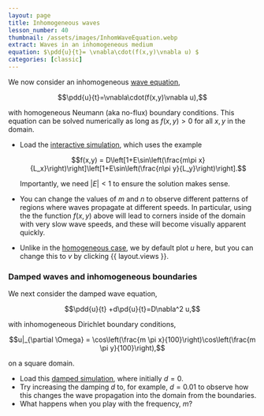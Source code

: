 ```yaml
---
layout: page
title: Inhomogeneous waves
lesson_number: 40
thumbnail: /assets/images/InhomWaveEquation.webp
extract: Waves in an inhomogeneous medium
equation: $\pdd{u}{t}= \vnabla\cdot(f(x,y)\vnabla u) $
categories: [classic]
---
```

We now consider an inhomogeneous [wave equation](https://en.wikipedia.org/wiki/Heat_equation),

$$\pdd{u}{t}=\vnabla\cdot(f(x,y)\vnabla u),$$

with homogeneous Neumann (aka no-flux) boundary conditions. This equation can be solved numerically as long as $f(x,y)>0$ for all $x,y$ in the domain.

* Load the [interactive simulation](/sim/?preset=inhomogWaveEquation), which uses the example

    $$f(x,y) = D\left[1+E\sin\left(\frac{m\pi x}{L_x}\right)\right]\left[1+E\sin\left(\frac{n\pi y}{L_y}\right)\right].$$

    Importantly, we need $\lvert E\rvert<1$ to ensure the solution makes sense.

* You can change the values of $m$ and $n$ to observe different patterns of regions where waves propagate at different speeds. In particular, using the the function $f(x,y)$ above will lead to corners inside of the domain with very slow wave speeds, and these will become visually apparent quickly.

* Unlike in the [homogeneous case](/basic-pdes/wave-equation), we by default plot $u$ here, but you can change this to $v$ by clicking {{ layout.views }}.

### Damped waves and inhomogeneous boundaries

We next consider the damped wave equation,

$$\pdd{u}{t} +d\pd{u}{t}=D\nabla^2 u,$$

with inhomogeneous Dirichlet boundary conditions,

$$u|_{\partial \Omega} = \cos\left(\frac{m \pi x}{100}\right)\cos\left(\frac{m \pi y}{100}\right),$$

on a square domain. 

* Load this [damped simulation](/sim/?preset=dampedWaveEquation), where initially $d=0$. 
* Try increasing the damping $d$ to, for example, $d=0.01$ to observe how this changes the wave propagation into the domain from the boundaries.
* What happens when you play with the frequency, $m$?
